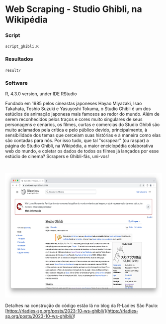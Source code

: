 # Web Scraping  - Studio Ghibli, na Wikipédia

### Script

`script_ghibli.R`

### Resultados

`result/`

### Software

R, 4.3.0 version, under IDE RStudio

Fundado em 1985 pelos cineastas japoneses Hayao Miyazaki, Isao Takahata, Toshio Suzuki e Yasuyoshi Tokuma, o Studio Ghibli é um dos estúdios de animação japonesa mais famosos ao redor do mundo. Além de serem reconhecidos pelos traços e cores muito singulares de seus personagens e cenários, os filmes, curtas e comercias do Studio Ghibli são muito aclamados pela crítica e pelo público devido, principalmente, à sensibilidade dos temas que cerceiam suas histórias e à maneira como elas são contadas para nós. Por isso tudo, que tal "scrapear" (ou raspar) a página do Studio Ghibli, na Wikipédia, a maior enciclopédia colaborativa web do mundo, e coletar os dados de todos os filmes já lançados por esse estúdio de cinema? Scrapers e Ghibli-fãs, uni-vos!

<br>

<p align="center"><img src="ghibliwiki.png" width="650" height="400" /></p>

Detalhes na construção do código estão lá no blog da R-Ladies São Paulo: [https://rladies-sp.org/posts/2023-10-ws-ghibli/](https://rladies-sp.org/posts/2023-10-ws-ghibli/)!
